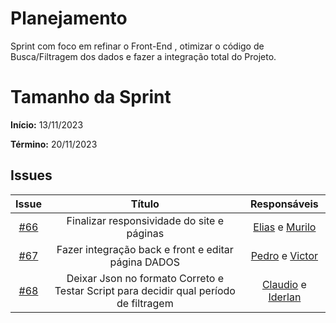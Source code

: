 # Planejamento

Sprint com foco em refinar o Front-End , otimizar o código de Busca/Filtragem dos dados e fazer a integração total do Projeto.


# Tamanho da Sprint

**Início:**  13/11/2023

**Término:** 20/11/2023


## Issues

|                          Issue                           |              Título               |                    Responsáveis                     |
| :------------------------------------------------------: | :-------------------------------: | :-------------------------------------------------: |
| [#66](https://github.com/unb-mds/2023-2-Squad05/issues/66) | Finalizar responsividade do site e páginas| [Elias](https://github.com/EliasOliver21) e [Murilo](https://github.com/MuriloBDSR)|
| [#67](https://github.com/unb-mds/2023-2-Squad05/issues/67) | Fazer integração back e front e editar página DADOS | [Pedro](https://github.com/Pedrin0030) e [Victor](https://github.com/VictorGCOSTA) |
| [#68](https://github.com/unb-mds/2023-2-Squad05/issues/68) | Deixar Json no formato Correto e Testar Script para decidir qual período de filtragem|[Claudio](https://github.com/claudiohsc) e [Iderlan](https://github.com/IderlanJ)| 


